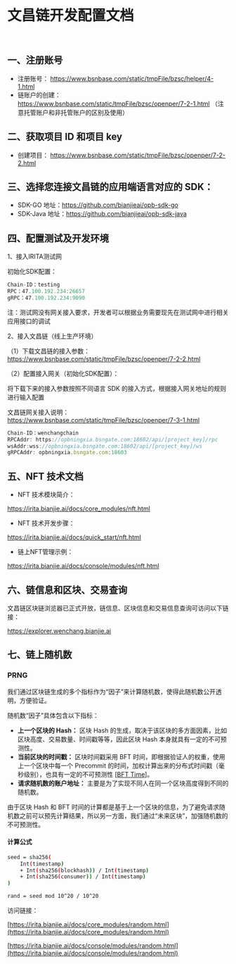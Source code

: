 # <font size="6">文昌链开发配置文档</font>

<br>

## 一、注册账号
- 注册账号： https://www.bsnbase.com/static/tmpFile/bzsc/helper/4-1.html
- 链账户的创建： https://www.bsnbase.com/static/tmpFile/bzsc/openper/7-2-1.html （注意托管账户和非托管账户的区别及使用）
## 二、获取项目 ID 和项目 key
- 创建项目： https://www.bsnbase.com/static/tmpFile/bzsc/openper/7-2-2.html
## 三、选择您连接文昌链的应用端语言对应的 SDK：
- SDK-GO 地址：https://github.com/bianjieai/opb-sdk-go
- SDK-Java 地址：https://github.com/bianjieai/opb-sdk-java
## 四、配置测试及开发环境
1、接入IRITA测试网

初始化SDK配置：
```javascript
Chain-ID：testing
RPC：47.100.192.234:26657
gRPC：47.100.192.234:9090
```
注：测试网没有网关接入要求，开发者可以根据业务需要现先在测试网中进行相关应用接口的调试

2、接入文昌链（线上生产环境）

（1）下载文昌链的接入参数：https://www.bsnbase.com/static/tmpFile/bzsc/openper/7-2-2.html  

（2）配置接入网关（初始化SDK配置）：

将下载下来的接入参数按照不同语言 SDK 的接入方式，根据接入网关地址的规则进行输入配置  

文昌链网关接入说明： https://www.bsnbase.com/static/tmpFile/bzsc/openper/7-3-1.html

```javascript
Chain-ID：wenchangchain
RPCAddr: https://opbningxia.bsngate.com:18602/api/[project_key]/rpc
wsAddr:wss://opbningxia.bsngate.com:18602/api/[project_key]/ws
gRPCAddr: opbningxia.bsngate.com:18603                                                                     
```

## 五、NFT 技术文档
- NFT 技术模块简介：

https://irita.bianjie.ai/docs/core_modules/nft.html

- NFT 技术开发步骤：

https://irita.bianjie.ai/docs/quick_start/nft.html

- 链上NFT管理示例：

https://irita.bianjie.ai/docs/console/modules/nft.html

## 六、链信息和区块、交易查询
文昌链区块链浏览器已正式开放，链信息、区块信息和交易信息查询可访问以下链接：

https://explorer.wenchang.bianjie.ai

## 七、链上随机数

### PRNG

我们通过区块链生成的多个指标作为“因子”来计算随机数，使得此随机数公开透明，方便验证。

随机数“因子”具体包含以下指标：

- **上一个区块的 Hash：** 区块 Hash 的生成，取决于该区块的多方面因素，比如区块高度、交易数量、时间戳等等，因此区块 Hash 本身就具有一定的不可预测性。
- **当前区块的时间戳：** 区块时间戳采用 BFT 时间，即根据验证人的权重，使用上一个区块中每一个 Precommit 的时间，加权计算出来的分布式时间戳（毫秒级别），也具有一定的不可预测性 [[BFT Time]](https://docs.tendermint.com/master/spec/consensus/bft-time.html#bft-time)。
- **请求随机数的账户地址：** 主要是为了实现不同人在同一个区块高度得到不同的随机数。

由于区块 Hash 和 BFT 时间的计算都是基于上一个区块的信息，为了避免请求随机数之前可以预先计算结果，所以另一方面，我们通过“未来区块”，加强随机数的不可预测性。

#### 计算公式

```sh
seed = sha256(
    Int(timestamp)
    + Int(sha256(blockhash)) / Int(timestamp)
    + Int(sha256(consumer)) / Int(timestamp)
)

rand = seed mod 10^20 / 10^20
```

访问链接：

[https://irita.bianjie.ai/docs/core_modules/random.html](https://irita.bianjie.ai/docs/core_modules/random.html)

[https://irita.bianjie.ai/docs/console/modules/random.html](https://irita.bianjie.ai/docs/console/modules/random.html)



